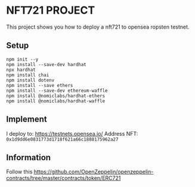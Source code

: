 # NFT721 PROJECT
This project shows you how to deploy a nft721 to opensea ropsten testnet. 
## Setup
```
npm init --y
npm install --save-dev hardhat
npx hardhat 
npm install chai
npm install dotenv
npm install --save ethers
npm install --save-dev ethereum-waffle
npm install @nomiclabs/hardhat-ethers
npm install @nomiclabs/hardhat-waffle
```

## Implement
I deploy to: https://testnets.opensea.io/
Address NFT: `0x1d9dd6e0831773d1718f621a66c1888175962a27`

## Information

Follow this
https://github.com/OpenZeppelin/openzeppelin-contracts/tree/master/contracts/token/ERC721
